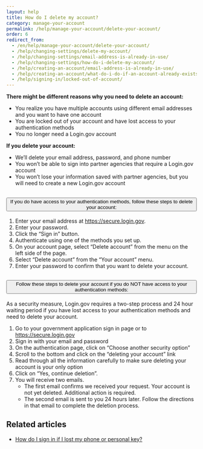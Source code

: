 ```yaml
---
layout: help
title: How do I delete my account?
category: manage-your-account
permalink: /help/manage-your-account/delete-your-account/
order: 6
redirect_from:
  - /en/help/manage-your-account/delete-your-account/
  - /help/changing-settings/delete-my-account/
  - /help/changing-settings/email-address-is-already-in-use/
  - /help/changing-settings/how-do-i-delete-my-account/
  - /help/creating-an-account/email-address-is-already-in-use/
  - /help/creating-an-account/what-do-i-do-if-an-account-already-exists-under-my-email-address/
  - /help/signing-in/locked-out-of-account/
---
```


 **There might be different reasons why you need to delete an account:**

* You realize you have multiple accounts using different email addresses and you want to have one account
* You are locked out of your account and have lost access to your authentication methods
* You no longer need a Login.gov account

**If you delete your account:**

* We’ll delete your email address, password, and phone number
* You won’t be able to sign into partner agencies that require a Login.gov account
* You won’t lose your information saved with partner agencies, but you will need to create a new Login.gov account

<div class="usa-accordion usa-accordion--bordered margin-y-4">
  <h2 class="usa-accordion__heading">
    <button
      type="button"
      class="usa-accordion__button"
      aria-expanded="false"
      aria-controls="b-a1"
    >
      If you do have access to your authentication methods, follow these steps to delete your account:
    </button>
  </h2>
  <div id="b-a1" class="usa-accordion__content usa-prose">
    <ol class="number-list">
      <li>Enter your email address at <a href="https://secure.login.gov">https://secure.login.gov</a>.</li>
      <li>Enter your password.</li>
      <li>Click the “Sign in” button.</li>
      <li>Authenticate using one of the methods you set up.</li>
      <li>On your account page, select “Delete account” from the menu on the left side of the page.</li>
      <li>Select “Delete account” from the “Your account” menu.</li>
      <li>Enter your password to confirm that you want to delete your account.</li>
    </ol>
  </div>
</div>

<div class="usa-accordion usa-accordion--bordered margin-y-4">
  <h2 class="usa-accordion__heading">
    <button
      type="button"
      class="usa-accordion__button"
      aria-expanded="false"
      aria-controls="b-a2"
    >
      Follow these steps to delete your account if you do NOT have access to your authentication methods:
    </button>
  </h2>
  <div id="b-a2" class="usa-accordion__content usa-prose">
    <p>As a security measure, Login.gov requires a two-step process and 24 hour waiting period if you have lost access to your authentication methods and need to delete your account.</p>
    <ol class="number-list">
      <li>Go to your government application sign in page or to <a href="https://secure.login.gov">https://secure.login.gov</a></li>
      <li>Sign in with your email and password</li>
      <li>On the authentication page, click on “Choose another security option”</li>
      <li>Scroll to the bottom and click on the “deleting your account” link</li>
      <li>Read through all the information carefully to make sure deleting your account is your only option</li>
      <li>Click on “Yes, continue deletion”.</li>
      <li>You will receive two emails.
        <ul>
          <li>The first email confirms we received your request. Your account is not yet deleted. Additional action is required.</li>
          <li>The second email is sent to you 24 hours later. Follow the directions in that email to complete the deletion process.</li>
        </ul>
      </li>
    </ol>
  </div>
</div>


## Related articles

* [How do I sign in if I lost my phone or personal key?](/help/trouble-signing-in/how-to-sign-in/)
